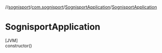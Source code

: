 //[sognisport](../../../index.md)/[com.sognisport](../index.md)/[SognisportApplication](index.md)/[SognisportApplication](-sognisport-application.md)

# SognisportApplication

[JVM]\
constructor()
